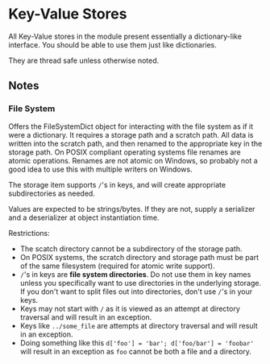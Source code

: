 # Key-Value Stores

All Key-Value stores in the module present essentially a dictionary-like
interface. You should be able to use them just like dictionaries.

They are thread safe unless otherwise noted.

## Notes

### File System

Offers the FileSystemDict object for interacting with the file system as
if it were a dictionary. It requires a storage path and a scratch path.
All data is written into the scratch path, and then renamed to the
appropriate key in the storage path. On POSIX compliant operating
systems file renames are atomic operations. Renames are not atomic on
Windows, so probably not a good idea to use this with multiple writers
on Windows.

The storage item supports `/`'s in keys, and will create appropriate
subdirectories as needed.

Values are expected to be strings/bytes. If they are not, supply
a serializer and a deserializer at object instantiation time.

Restrictions:

* The scatch directory cannot be a subdirectory of the storage path.
* On POSIX systems, the scratch directory and storage path must be part
of the same filesystem (required for atomic write support).
* `/`'s in keys are **file system directories**. Do not use them in key
names unless you specifically want to use directories in the underlying
storage. If you don't want to split files out into directories, don't
use `/`'s in your keys.
* Keys may not start with `/` as it is viewed as an attempt at directory
 traversal and will result in an exception.
* Keys like `../some_file` are attempts at directory traversal and will
result in an exception.
* Doing something like this `d['foo'] = 'bar'; d['foo/bar'] = 'foobar'`
will result in an exception as `foo` cannot be both a file and a
directory.